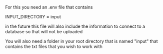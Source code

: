 For this you need an .env file that contains 

INPUT_DIRECTORY = input

in the future this file will also include the information to connect to a database so that will not be uploaded

You will also need a folder in your root directory that is named "input" that contains the txt files that you wish to work with
